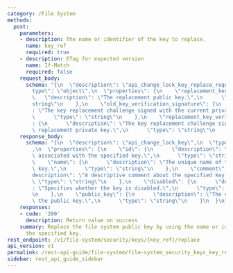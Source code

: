 ```yaml
---
category: /File System
methods:
  post:
    parameters:
    - description: The name or identifier of the key to replace.
      name: key_ref
      required: true
    - description: ETag for expected version
      name: If-Match
      required: false
    request_body:
      schema: "{\n  \"description\": \"api_change_lock_key_replace_request\",\n  \"\
        type\": \"object\",\n  \"properties\": {\n    \"replacement_key\": {\n   \
        \   \"description\": \"The replacement public key.\",\n      \"type\": \"\
        string\"\n    },\n    \"old_key_verification_signature\": {\n      \"description\"\
        : \"The key replacement challenge signed with the current private key.\",\n\
        \      \"type\": \"string\"\n    },\n    \"replacement_key_verification_signature\"\
        : {\n      \"description\": \"The key replacement challenge signed with the\
        \ replacement private key.\",\n      \"type\": \"string\"\n    }\n  }\n}"
    response_body:
      schema: "{\n  \"description\": \"api_change_lock_key\",\n  \"type\": \"object\"\
        ,\n  \"properties\": {\n    \"id\": {\n      \"description\": \"The identifier\
        \ associated with the specified key.\",\n      \"type\": \"string\"\n    },\n\
        \    \"name\": {\n      \"description\": \"The unique name of the specified\
        \ key.\",\n      \"type\": \"string\"\n    },\n    \"comment\": {\n      \"\
        description\": \"A descriptive comment about the specified key.\",\n     \
        \ \"type\": \"string\"\n    },\n    \"disabled\": {\n      \"description\"\
        : \"Specifies whether the key is disabled.\",\n      \"type\": \"boolean\"\
        \n    },\n    \"public_key\": {\n      \"description\": \"The contents of\
        \ the public key.\",\n      \"type\": \"string\"\n    }\n  }\n}"
    responses:
    - code: '200'
      description: Return value on success
    summary: Replace the file system public key by using the name or identifier of
      the specified key.
rest_endpoint: /v1/file-system/security/keys/{key_ref}/replace
api_version: v1
permalink: /rest-api-guide/file-system/file-system_security_keys_key_ref_replace.html
sidebar: rest_api_guide_sidebar
---
```


